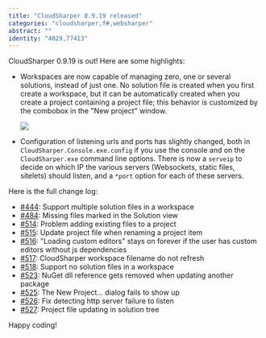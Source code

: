 ```yaml
---
title: "CloudSharper 0.9.19 released"
categories: "cloudsharper,f#,websharper"
abstract: ""
identity: "4029,77413"
---
```

CloudSharper 0.9.19 is out! Here are some highlights:

 * Workspaces are now capable of managing zero, one or several solutions, instead of just one. No solution file is created when you first create a workspace, but it can be automatically created when you create a project containing a project file; this behavior is customized by the combobox in the "New project" window.

   [![](http://i.imgur.com/UjmxMPw.png)](http://i.imgur.com/UjmxMPw.png)

 * Configuration of listening urls and ports has slightly changed, both in `CloudSharper.Console.exe.config` if you use the console and on the `CloudSharper.exe` command line options. There is now a `serveip` to decide on which IP the various servers (Websockets, static files, sitelets) should listen, and a `*port` option for each of these servers.

Here is the full change log:

 * [#444](https://bitbucket.org/IntelliFactory/cloudsharper/issue/444/support-multiple-solution-files-in-a): Support multiple solution files in a workspace
 * [#484](https://bitbucket.org/IntelliFactory/cloudsharper/issue/484/missing-files-should-be-marked-in-solution): Missing files marked in the Solution view
 * [#514](https://bitbucket.org/IntelliFactory/cloudsharper/issue/514/unable-to-add-existing-files-to-project): Problem adding existing files to a project
 * [#515](https://bitbucket.org/IntelliFactory/cloudsharper/issue/515/rename-project-item-should-update-proj): Update project file when renaming a project item
 * [#516](https://bitbucket.org/IntelliFactory/cloudsharper/issue/516/loading-custom-editors-stays-on-forever-if): "Loading custom editors" stays on forever if the user has custom editors without js dependencies
 * [#517](https://bitbucket.org/IntelliFactory/cloudsharper/issue/517/cloudsharper-workspace-filename-do-not): CloudSharper workspace filename do not refresh
 * [#518](https://bitbucket.org/IntelliFactory/cloudsharper/issue/518/solution-less-workspaces): Support no solution files in a workspace
 * [#523](https://bitbucket.org/IntelliFactory/cloudsharper/issue/523/nuget-dll-reference-gets-removed-when): NuGet dll reference gets removed when updating another package
 * [#525](https://bitbucket.org/IntelliFactory/cloudsharper/issue/525/the-new-project-dialog-fails-to-show-up): The New Project... dialog fails to show up
 * [#526](https://bitbucket.org/IntelliFactory/cloudsharper/issue/526/cloudsharper-service-exception-on-start): Fix detecting http server failure to listen
 * [#527](https://bitbucket.org/IntelliFactory/cloudsharper/issue/527/project-file-updating): Project file updating in solution tree

Happy coding!

